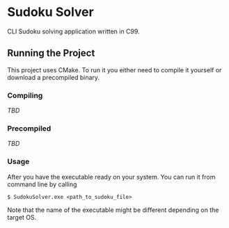 # Sudoku Solver

CLI Sudoku solving application written in C99.

## Running the Project

This project uses CMake. To run it you either need to compile it yourself or download a precompiled binary.

### Compiling

*TBD*

### Precompiled

*TBD*

### Usage

After you have the executable ready on your system. You can run it from command line by calling

    $ SudokuSolver.exe <path_to_sudoku_file>
    
Note that the name of the executable might be different depending on the target OS.
